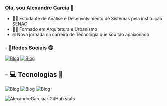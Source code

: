 ### Olá, sou Alexandre Garcia 👋
- 🏃‍♂️ Estudante de Análise e Desenvolvimento de Sistemas pela instituição SENAC
- 👨‍🎓 Formado em Arquitetura e Urbanismo
- 🤓 Nova jornada na carreira de Tecnologia que sou tão apaixonado


### - 🔭Redes Sociais 😎
[![Blog](https://img.shields.io/badge/LinkedIn-0077B5?style=for-the-badge&logo=linkedin&logoColor=white)](https://www.linkedin.com/in/alexandregarcia-junior/) [![Blog](https://img.shields.io/badge/Instagram-E4405F?style=for-the-badge&logo=instagram&logoColor=white
)](https://www.instagram.com/alegarcia_junior/)

## - 💻 Tecnologias 🧩

![Blog](https://img.shields.io/badge/Java-ED8B00?style=for-the-badge&logo=openjdk&logoColor=white) ![Blog](https://img.shields.io/badge/Spring-6DB33F?style=for-the-badge&logo=spring&logoColor=white
)  ![Blog](https://img.shields.io/badge/MySQL-00000F?style=for-the-badge&logo=mysql&logoColor=white
) 

![AlexandreGarciaJr GitHub stats](https://github-readme-stats.vercel.app/api?username=AlexandreGarciaJr&show_icons=true&theme=radical)
